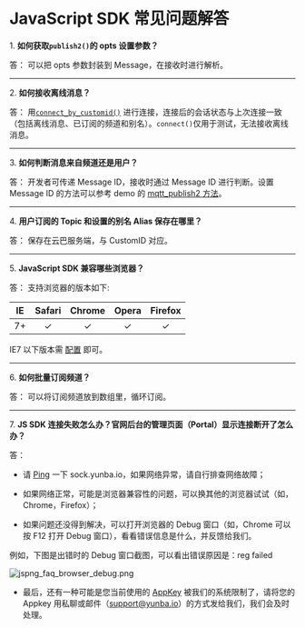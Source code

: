 # JavaScript SDK 常见问题解答


<a name="1"></a>1. **如何获取`publish2()`的 opts 设置参数？**

答： 可以把 opts 参数封装到 Message，在接收时进行解析。

---
<a name="2"></a>2. **如何接收离线消息？**

答： 用[`connect_by_customid()`](https://yunba.io/docs2/Javascript_SDK/#connect_by_customid
) 进行连接，连接后的会话状态与上次连接一致（包括离线消息、已订阅的频道和别名）。`connect()`仅用于测试，无法接收离线消息。

---
<a name="3"></a>3. **如何判断消息来自频道还是用户？**

答： 开发者可传递 Message ID，接收时通过 Message ID 进行判断。设置 Message ID 的方法可以参考 demo 的 [mqtt_publish2 方法](https://github.com/yunba/yunba-javascript-sdk/blob/master/examples/yunba_javascript_demo.html)。

---
<a name="4"></a>4. **用户订阅的 Topic 和设置的别名 Alias 保存在哪里？**

答： 保存在云巴服务端，与 CustomID 对应。

---
<a name="5"></a>5. **JavaScript SDK 兼容哪些浏览器？**

答： 支持浏览器的版本如下:

   | IE  | Safari | Chrome  | Opera  | Firefox |
   |:-----:|:-----:|:-----:|:-----:|:-----:|
   | 7+  |  ✓   |  ✓  |  ✓   |  ✓ |

IE7 以下版本需 [配置](https://github.com/yunba/yunba-javascript-sdk) 即可。


---
<a name="6"></a>6. **如何批量订阅频道？**

答： 可以将订阅频道放到数组里，循环订阅。


---
<a name="7"></a>7. **JS SDK 连接失败怎么办？官网后台的管理页面（Portal）显示连接断开了怎么办？**

答：
* 请 [Ping](https://en.wikipedia.org/wiki/Ping_(networking_utility)) 一下 sock.yunba.io，如果网络异常，请自行排查网络故障；

* 如果网络正常，可能是浏览器兼容性的问题，可以换其他的浏览器试试（如，Chrome，Firefox）；

* 如果问题还没得到解决，可以打开浏览器的 Debug 窗口（如，Chrome 可以按 F12 打开 Debug 窗口），看看错误信息是什么，并反馈给我们。

例如，下图是出错时的 Debug 窗口截图，可以看出错误原因是：reg failed

![jspng_faq_browser_debug.png](https://raw.githubusercontent.com/yunba/docs/master/image/jspng_faq_browser_debug.png)

* 最后，还有一种可能是您当前使用的 [AppKey](product_kb_app_key.md) 被我们的系统限制了，请将您的 Appkey 用私聊或邮件（support@yunba.io）的方式发给我们，我们会及时处理。


